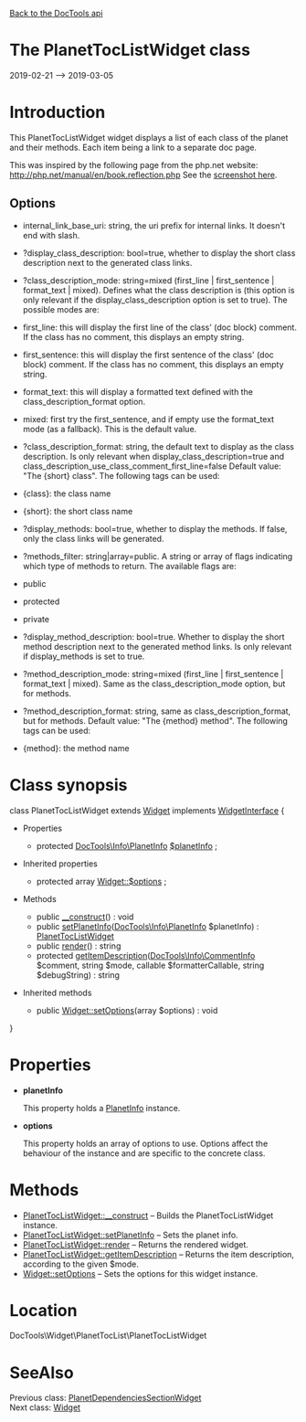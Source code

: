[Back to the DocTools api](https://github.com/lingtalfi/DocTools/blob/master/doc/api/DocTools.md)



The PlanetTocListWidget class
================
2019-02-21 --> 2019-03-05






Introduction
============

This PlanetTocListWidget widget displays a list of each class of the planet and their methods.
Each item being a link to a separate doc page.


This was inspired by the following page from the php.net website: http://php.net/manual/en/book.reflection.php
See the [screenshot here](http://lingtalfi.com/img/universe/DocTools/toclist-widget.png).


Options
-----------
- internal_link_base_uri: string, the uri prefix for internal links. It doesn't end with slash.
- ?display_class_description: bool=true, whether to display the short class description next to the generated class links.

- ?class_description_mode: string=mixed (first_line | first_sentence | format_text | mixed).
Defines what the class description is (this option is only relevant if the display_class_description option is set to true).
The possible modes are:
- first_line: this will display the first line of the class' (doc block) comment. If the class has no comment,
this displays an empty string.
- first_sentence: this will display the first sentence of the class' (doc block) comment. If the class has no comment,
this displays an empty string.
- format_text: this will display a formatted text defined with the class_description_format option.
- mixed: first try the first_sentence, and if empty use the format_text mode (as a fallback).
This is the default value.


- ?class_description_format: string, the default text to display as the class description.
Is only relevant when display_class_description=true and class_description_use_class_comment_first_line=false
Default value: "The {short} class".
The following tags can be used:
- {class}: the class name
- {short}: the short class name

- ?display_methods: bool=true, whether to display the methods. If false, only the class links will be generated.
- ?methods_filter: string|array=public. A string or array of flags indicating which type of methods to return.
The available flags are:
- public
- protected
- private

- ?display_method_description: bool=true. Whether to display the short method description next to the generated method links.
Is only relevant if display_methods is set to true.

- ?method_description_mode: string=mixed (first_line | first_sentence | format_text | mixed).
Same as the class_description_mode option, but for methods.


- ?method_description_format: string, same as class_description_format, but for methods.
Default value: "The {method} method".
The following tags can be used:
- {method}: the method name



Class synopsis
==============


class <span class="pl-k">PlanetTocListWidget</span> extends [Widget](https://github.com/lingtalfi/DocTools/blob/master/doc/api/DocTools/Widget/Widget.md) implements [WidgetInterface](https://github.com/lingtalfi/DocTools/blob/master/doc/api/DocTools/Widget/WidgetInterface.md) {

- Properties
    - protected [DocTools\Info\PlanetInfo](https://github.com/lingtalfi/DocTools/blob/master/doc/api/DocTools/Info/PlanetInfo.md) [$planetInfo](#property-planetInfo) ;

- Inherited properties
    - protected array [Widget::$options](#property-options) ;

- Methods
    - public [__construct](https://github.com/lingtalfi/DocTools/blob/master/doc/api/DocTools/Widget/PlanetTocList/PlanetTocListWidget/__construct.md)() : void
    - public [setPlanetInfo](https://github.com/lingtalfi/DocTools/blob/master/doc/api/DocTools/Widget/PlanetTocList/PlanetTocListWidget/setPlanetInfo.md)([DocTools\Info\PlanetInfo](https://github.com/lingtalfi/DocTools/blob/master/doc/api/DocTools/Info/PlanetInfo.md) $planetInfo) : [PlanetTocListWidget](https://github.com/lingtalfi/DocTools/blob/master/doc/api/DocTools/Widget/PlanetTocList/PlanetTocListWidget.md)
    - public [render](https://github.com/lingtalfi/DocTools/blob/master/doc/api/DocTools/Widget/PlanetTocList/PlanetTocListWidget/render.md)() : string
    - protected [getItemDescription](https://github.com/lingtalfi/DocTools/blob/master/doc/api/DocTools/Widget/PlanetTocList/PlanetTocListWidget/getItemDescription.md)([DocTools\Info\CommentInfo](https://github.com/lingtalfi/DocTools/blob/master/doc/api/DocTools/Info/CommentInfo.md) $comment, string $mode, callable $formatterCallable, string $debugString) : string

- Inherited methods
    - public [Widget::setOptions](https://github.com/lingtalfi/DocTools/blob/master/doc/api/DocTools/Widget/Widget/setOptions.md)(array $options) : void

}




Properties
=============

- <span id="property-planetInfo"><b>planetInfo</b></span>

    This property holds a [PlanetInfo](https://github.com/lingtalfi/DocTools/blob/master/doc/api/DocTools/Info/PlanetInfo.md) instance.
    
    

- <span id="property-options"><b>options</b></span>

    This property holds an array of options to use. Options affect the behaviour of the instance and
    are specific to the concrete class.
    
    



Methods
==============

- [PlanetTocListWidget::__construct](https://github.com/lingtalfi/DocTools/blob/master/doc/api/DocTools/Widget/PlanetTocList/PlanetTocListWidget/__construct.md) &ndash; Builds the PlanetTocListWidget instance.
- [PlanetTocListWidget::setPlanetInfo](https://github.com/lingtalfi/DocTools/blob/master/doc/api/DocTools/Widget/PlanetTocList/PlanetTocListWidget/setPlanetInfo.md) &ndash; Sets the planet info.
- [PlanetTocListWidget::render](https://github.com/lingtalfi/DocTools/blob/master/doc/api/DocTools/Widget/PlanetTocList/PlanetTocListWidget/render.md) &ndash; Returns the rendered widget.
- [PlanetTocListWidget::getItemDescription](https://github.com/lingtalfi/DocTools/blob/master/doc/api/DocTools/Widget/PlanetTocList/PlanetTocListWidget/getItemDescription.md) &ndash; Returns the item description, according to the given $mode.
- [Widget::setOptions](https://github.com/lingtalfi/DocTools/blob/master/doc/api/DocTools/Widget/Widget/setOptions.md) &ndash; Sets the options for this widget instance.





Location
=============
DocTools\Widget\PlanetTocList\PlanetTocListWidget


SeeAlso
==============
Previous class: [PlanetDependenciesSectionWidget](https://github.com/lingtalfi/DocTools/blob/master/doc/api/DocTools/Widget/PlanetDependenciesSection/PlanetDependenciesSectionWidget.md)<br>Next class: [Widget](https://github.com/lingtalfi/DocTools/blob/master/doc/api/DocTools/Widget/Widget.md)<br>
